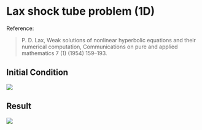 # Lax shock tube problem (1D)

Reference: 
> P. D. Lax, Weak solutions of nonlinear hyperbolic equations and their numerical computation, Communications on pure and applied mathematics 7 (1) (1954) 159–193.

## Initial Condition

<img src="initial.png" height="MAX_HEIGHT"/>

## Result

<img src="result.png" height="MAX_HEIGHT"/>
